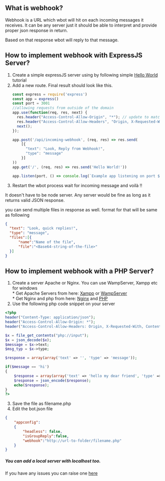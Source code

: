 
## What is webhook?

Webhook is a URL which wbot will hit on each incoming messages it receives. It can be any server just it should be able to interpret and provide proper json response in return.

Based on that response wbot will reply to that message.

## How to implement webhook with ExpressJS Server?

1. Create a simple expressJS server using by following simple [Hello World](https://expressjs.com/en/starter/installing.html) tutorial
2. Add a new route. Final result should look like this.
    ```js
    const express = require('express')
    const app = express()
    const port = 3001
    //allowing requests from outside of the domain 
    app.use(function(req, res, next) {
      res.header("Access-Control-Allow-Origin", "*"); // update to match the domain you will make the request from
      res.header("Access-Control-Allow-Headers", "Origin, X-Requested-With, Content-Type,Accept");
      next();
    });

    app.post('/api/incoming-webhook', (req, res) => res.send(
        [{
          "text": "Look, Reply from Webhook!",
          "type": "message"
        }]
    ))
    app.get('/', (req, res) => res.send('Hello World!'))

    app.listen(port, () => console.log(`Example app listening on port ${port}!`))
    ```
  3. Restart the wbot process wait for incoming message and voilà !!

  It doesn't have to be node server. Any server would be fine as long as it returns valid JSON response.

  you can send multiple files in response as well. format for that will be same as following

  ```json
  {
    "text": "Look, quick replies!",
    "type": "message",
    "files":[{
        "name":"Name of the file",
        "file":"<Base64-string-of-the-file>"
    }]
  }
  ```
## How to implement webhook with a PHP Server?
1. Create a server Apache or Nginx. You can use WampServer, Xampp etc for windows <br />
        * Get Apache Servers from here: [Xampp](https://www.apachefriends.org/download.html) or [WampServer](https://sourceforge.net/projects/wampserver/)<br />
        * Get Nginx and php from here: [Nginx](http://nginx.org/en/download.html) and [PHP](https://windows.php.net/download/)<br />
2. Use the following php code snippet on your server

```php
<?php
header("Content-Type: application/json");
header("Access-Control-Allow-Origin: *");
header("Access-Control-Allow-Headers: Origin, X-Requested-With, Content-Type,Accept");

$x = file_get_contents("php://input");
$x = json_decode($x);
$message = $x->text;
$msg_typ = $x->type;

$response = array(array('text' => '', 'type' => 'message'));

if($message == 'hi')
{
	$response = array(array('text' => 'hello my dear friend', 'type' => 'message'));
    $response = json_encode($response);
    echo($response);
}
?>
```

3. Save the file as filename.php
4. Edit the bot.json file
    
```json
{
    "appconfig":
    {
        "headless": false,
        "isGroupReply":false,
        "webhook":"http://url-to-folder/filename.php"
    }
}
```
##### You can add a local server with localhost too.
  If you have any issues you can raise one [here](https://github.com/vasani-arpit/wbot/issues/new/choose)

